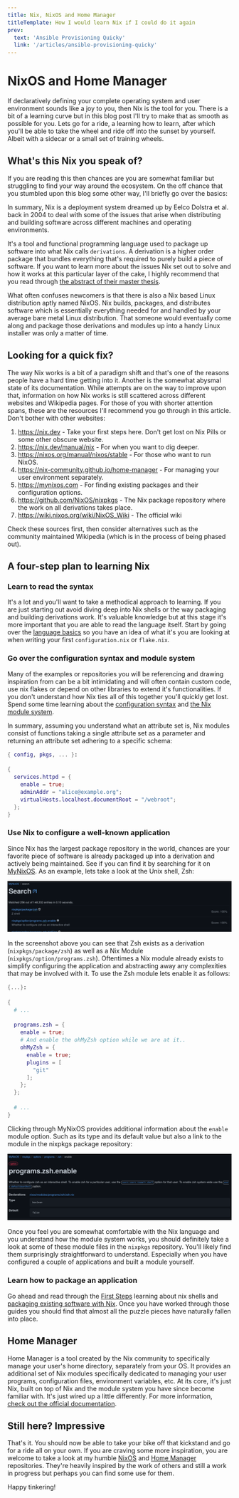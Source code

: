 ```yaml
---
title: Nix, NixOS and Home Manager
titleTemplate: How I would learn Nix if I could do it again
prev:
  text: 'Ansible Provisioning Quicky'
  link: '/articles/ansible-provisioning-quicky'
---
```


# NixOS and Home Manager

If declaratively defining your complete operating system and user environment sounds like a joy to you, then Nix is the tool for you. There is a bit of a learning curve but in this blog post I'll try to make that as smooth as possible for you. Lets go for a ride, a learning how to learn, after which you'll be able to take the wheel and ride off into the sunset by yourself. Albeit with a sidecar or a small set of training wheels.

## What's this Nix you speak of?

If you are reading this then chances are you are somewhat familiar but struggling to find your way around the ecosystem. On the off chance that you stumbled upon this blog some other way, I'll briefly go over the basics:

In summary, Nix is a deployment system dreamed up by Eelco Dolstra et al. back in 2004 to deal with some of the issues that arise when distributing and building software across different machines and operating environments.

It's a tool and functional programming language used to package up software into what Nix calls `derivations`. A derivation is a higher order package that bundles everything that's required to purely build a piece of software. If you want to learn more about the issues Nix set out to solve and how it works at this particular layer of the cake, I highly recommend that you read through [the abstract of their master thesis](https://edolstra.github.io/pubs/nspfssd-lisa2004-final.pdf).

What often confuses newcomers is that there is also a Nix based Linux distribution aptly named NixOS. Nix builds, packages, and distributes software which is essentially everything needed for and handled by your average bare metal Linux distribution. That someone would eventually come along and package those derivations and modules up into a handy Linux installer was only a matter of time.

## Looking for a quick fix?

The way Nix works is a bit of a paradigm shift and that's one of the reasons people have a hard time getting into it. Another is the somewhat abysmal state of its documentation. While attempts are on the way to improve upon that, information on how Nix works is still scattered across different websites and Wikipedia pages. For those of you with shorter attention spans, these are the resources I'll recommend you go through in this article. Don't bother with other websites:

1. <https://nix.dev> - Take your first steps here. Don't get lost on Nix Pills or some other obscure website.
1. <https://nix.dev/manual/nix> - For when you want to dig deeper.
1. <https://nixos.org/manual/nixos/stable> - For those who want to run NixOS.
1. <https://nix-community.github.io/home-manager> - For managing your user environment separately.
1. <https://mynixos.com> - For finding existing packages and their configuration options.
1. <https://github.com/NixOS/nixpkgs> - The Nix package repository where the work on all derivations takes place.
1. <https://wiki.nixos.org/wiki/NixOS_Wiki> - The official wiki

Check these sources first, then consider alternatives such as the community maintained Wikipedia (which is in the process of being phased out).

## A four-step plan to learning Nix

### Learn to read the syntax

It's a lot and you'll want to take a methodical approach to learning. If you are just starting out avoid diving deep into Nix shells or the way packaging and building derivations work. It's valuable knowledge but at this stage it's more important that you are able to read the language itself. Start by going over the [language basics](https://nix.dev/tutorials/nix-language) so you have an idea of what it's you are looking at when writing your first `configuration.nix` or `flake.nix`.

### Go over the configuration syntax and module system

Many of the examples or repositories you will be referencing and drawing inspiration from can be a bit intimidating and will often contain custom code, use nix flakes or depend on other libraries to extend it's functionalities. If you don't understand how Nix ties all of this together you'll quickly get lost. Spend some time learning about the [configuration syntax](https://nixos.org/manual/nixos/stable/#sec-configuration-syntax) and [the Nix module system](https://nix.dev/tutorials/module-system).

In summary, assuming you understand what an attribute set is, Nix modules consist of functions taking a single attribute set as a parameter and returning an attribute set adhering to a specific schema:

```nix
{ config, pkgs, ... }:

{
  services.httpd = {
    enable = true;
    adminAddr = "alice@example.org";
    virtualHosts.localhost.documentRoot = "/webroot";
  };
}
```

### Use Nix to configure a well-known application

Since Nix has the largest package repository in the world, chances are your favorite piece of software is already packaged up into a derivation and actively being maintained. See if you can find it by searching for it on [MyNixOS](https://mynixos.com). As an example, lets take a look at the Unix shell, Zsh:

![MyNixOS Zsh search result](../images/mynixos-zsh-search-result.png)

In the screenshot above you can see that Zsh exists as a derivation (`nixpkgs/package/zsh`) as well as a Nix Module (`nixpkgs/option/programs.zsh`). Oftentimes a Nix module already exists to simplify configuring the application and abstracting away any complexities that may be involved with it. To use the Zsh module lets enable it as follows:

```nix
{...}: 

{
  # ...

  programs.zsh = {
    enable = true;
    # And enable the ohMyZsh option while we are at it..
    ohMyZsh = {
      enable = true;
      plugins = [
        "git"
      ];
    };
  };

  # ...
}
```

Clicking through MyNixOS provides additional information about the `enable` module option. Such as its type and its default value but also a link to the module in the nixpkgs package repository:

![MyNixOS Zsh module option](../images/mynixos-zsh-module-enable-details.png)

Once you feel you are somewhat comfortable with the Nix language and you understand how the module system works, you should definitely take a look at some of these module files in the `nixpkgs` repository. You'll likely find them surprisingly straightforward to understand. Especially when you have configured a couple of applications and built a module yourself.

### Learn how to package an application

Go ahead and read through the [First Steps](https://nix.dev/tutorials/first-steps/) learning about nix shells and [packaging existing software with Nix](https://nix.dev/tutorials/packaging-existing-software). Once you have worked through those guides you should find that almost all the puzzle pieces have naturally fallen into place.

## Home Manager

Home Manager is a tool created by the Nix community to specifically manage your user's home directory, separately from your OS. It provides an additional set of Nix modules specifically dedicated to managing your user programs, configuration files, environment variables, etc. At its core, it's just Nix, built on top of Nix and the module system you have since become familiar with. It's just wired up a little differently. For more information, [check out the official documentation](https://nix-community.github.io/home-manager).

## Still here? Impressive

That's it. You should now be able to take your bike off that kickstand and go for a ride all on your own. If you are craving some more inspiration, you are welcome to take a look at my humble [NixOS](https://github.com/99linesofcode/nixos-config) and [Home Manager](https://github.com/99linesofcode/home-manager) repositories. They're heavily inspired by the work of others and still a work in progress but perhaps you can find some use for them.

Happy tinkering!
